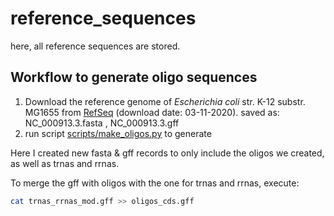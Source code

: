 # reference_sequences

here, all reference sequences are stored. 

## Workflow to generate oligo sequences

1. Download the reference genome of *Escherichia coli* str. K-12 substr. MG1655 from [RefSeq](https://www.ncbi.nlm.nih.gov/nuccore/NC_000913.2) (download date: 03-11-2020). saved as: NC_000913.3.fasta , NC_000913.3.gff
2. run script [scripts/make_oligos.py](scripts/make_oligos.py) to generate 



Here I created new fasta & gff records to only include the oligos we created, as well as trnas and rrnas.

To merge the gff with oligos with the one for trnas and rrnas, execute:

```bash
cat trnas_rrnas_mod.gff >> oligos_cds.gff 
```

